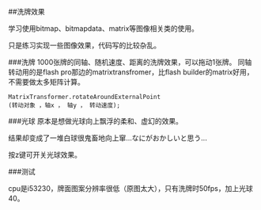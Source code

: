 ##洗牌效果

学习使用bitmap、bitmapdata、matrix等图像相关类的使用。

只是练习实现一些图像效果，代码写的比较杂乱。

###洗牌
1000张牌的同轴、随机速度、距离的洗牌效果，可以拖动1张牌。
同轴转动用的是flash pro那边的matrixtransfromer，比flash builder的matrix好用，不需要做太多矩阵计算。
```
MatrixTransformer.rotateAroundExternalPoint
(转动对象 ，轴x ， 轴y ， 转动速度);
```

###光球
原本是想做光球向上飘浮的柔和、虚幻的效果。

结果却变成了一堆白球很鬼畜地向上窜...なにがおかしいと思う...

按z键可开关光球效果。

###测试

cpu是i53230，牌面图案分辨率很低（原图太大），只有洗牌时50fps，加上光球40。



